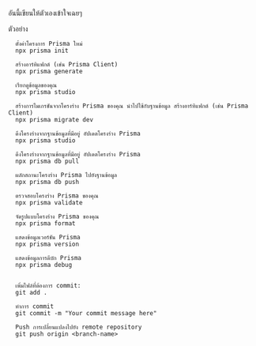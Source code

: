 
อันนี้เขียนให้ตัวเองเข้าใจเฉยๆ

ตัวอย่าง

      ตั้งค่าโครงการ Prisma ใหม่
      npx prisma init

      สร้างอาร์ทิแฟกต์ (เช่น Prisma Client)
      npx prisma generate

      เรียกดูข้อมูลของคุณ
      npx prisma studio

      สร้างการไมเกรชันจากโครงร่าง Prisma ของคุณ นำไปใช้กับฐานข้อมูล สร้างอาร์ทิแฟกต์ (เช่น Prisma Client)
      npx prisma migrate dev

      ดึงโครงร่างจากฐานข้อมูลที่มีอยู่ อัปเดตโครงร่าง Prisma
      npx prisma studio

      ดึงโครงร่างจากฐานข้อมูลที่มีอยู่ อัปเดตโครงร่าง Prisma
      npx prisma db pull

      ผลักสถานะโครงร่าง Prisma ไปยังฐานข้อมูล
      npx prisma db push

      ตรวจสอบโครงร่าง Prisma ของคุณ
      npx prisma validate

      จัดรูปแบบโครงร่าง Prisma ของคุณ
      npx prisma format

      แสดงข้อมูลเวอร์ชัน Prisma
      npx prisma version

      แสดงข้อมูลการดีบัก Prisma
      npx prisma debug
      

      เพิ่มไฟล์ที่ต้องการ commit:
      git add .

      ทำการ commit
      git commit -m "Your commit message here"

      Push การเปลี่ยนแปลงไปยัง remote repository
      git push origin <branch-name>
